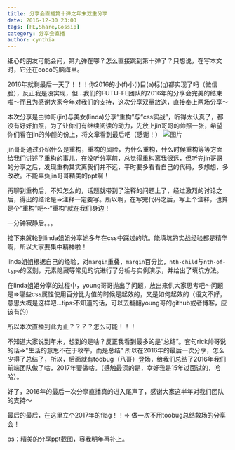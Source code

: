 ```yaml
---
title: 分享会直播第十弹之年末双重分享
date: 2016-12-30 23:00
tags: [FE,Share,Gossip]
category: 分享会直播
author: cynthia
---
```

细心的朋友可能会问，第九弹在哪？怎么直接跳到第十弹了？只想说，在写本文时，它还在coco的脑海里。

2016年就剩最后一天了！！！你2016的小(f)小(l)目(a)标(g)都实现了吗（微信脸），反正我是没实现，但...我们的FUTU-FE团队的2016年的分享会完美的结束啦～而且为感谢大家今年对我们的支持，这次分享双量放送，直接奉上两场分享～
<!--more-->

本次分享是由帅哥(jin)与美女(linda)分享“重构”与“css实战”，听得太认真了，都没有好好拍照，为了让你们有继续阅读的动力，先放上jin哥哥的帅照一张，希望你们看在jin的帅颜的份上，将文章看到最后吧（感谢！）
![图片](/images/share/10-1.jpeg)

jin哥哥通过介绍什么是重构，重构的风险，为什么重构，什么时候重构等等方面给我们讲述了重构的事儿，在没听分享前，总觉得重构离我很远，但听完jin哥哥的分享之后，发现重构其实离我们并不远，平时要多看看自己的代码，多想想，多改改。不能辜负jin哥哥精美的ppt啊！

再聊到重构后，不知怎么的，话题就带到了注释的问题上了，经过激烈的讨论之后，得出的结论是=>注释一定要写。所以啊，在写完代码之后，写上个注释，也算是个“重构”吧～“重构”就在我们身边！

一分钟寂静后。。。

接下来就轮到linda姐姐分享她多年在css中踩过的坑。能填坑的实战经验都是精华啊，所以大家要集中精神啦！

linda姐姐根据自己的经验，对`margin`重叠，`margin`百分比，`nth-child`与`nth-of-type`的区别，元素隐藏等常见的坑进行了分析与实例演示，并给出了填坑方法。

在linda姐姐分享的过程中，young哥哥抛出了问题，放出来供大家思考吧～问题是=>哪些css属性使用百分比为值的时候是起效的，又是如何起效的（语文不好，意思大概是这样吧...tips:不知道的话，可以去翻翻young哥的github或者博客，应该有的）

所以本次直播到此为止？？？？怎么可能！！！

不知道大家说到年末，想到的是啥？反正我看到最多的是“总结”。套句rick帅哥说的话=>"生活的意思不在于枚举，而是总结"  所以在2016年的最后一次分享，怎么少得了总结了，所以，后面就有toobug（八哥）登场，给我们总结了2016年我们前端团队做了啥，2017年要做啥。（感触最深的是，幸好我是15年过面试的，哈哈）。

好了，2016年的最后一次分享直播真的进入尾声了，感谢大家这半年对我们团队的支持～

最后的最后，在这里立个2017年的flag！！=> 做一次不用toobug总结救场的分享会！

ps：精美的分享ppt截图，容我明年再补上。


